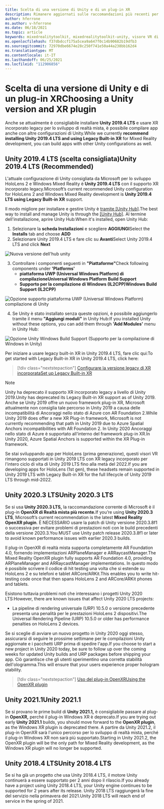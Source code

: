 ```yaml
---
title: Scelta di una versione di Unity e di un plug-in XR
description: Rimanere aggiornati sulle raccomandazioni più recenti per i plug-in Unity e XR per lo sviluppo di applicazioni HoloLens.
author: hferrone
ms.author: v-hferrone
ms.date: 06/18/2021
ms.topic: article
keywords: mixedrealitytoolkit, mixedrealitytoolkit-unity, visore VR di realtà mista, visore VR windows di realtà mista, visore VR di realtà virtuale, unity
ms.openlocfilehash: f37dbdccf175a5cea9a647f0c14b90682b19dfb3
ms.sourcegitcommit: 72970dbe6674e28c250f741e50a44a238bb162d4
ms.translationtype: MT
ms.contentlocale: it-IT
ms.lasthandoff: 06/25/2021
ms.locfileid: "112906856"
---
```

# <a name="choosing-a-unity-version-and-xr-plugin"></a><span data-ttu-id="a0eeb-104">Scelta di una versione di Unity e di un plug-in XR</span><span class="sxs-lookup"><span data-stu-id="a0eeb-104">Choosing a Unity version and XR plugin</span></span>

<span data-ttu-id="a0eeb-105">Anche se attualmente è consigliabile installare **Unity 2019.4 LTS** e usare XR incorporato legacy per lo sviluppo di realtà mista, è possibile compilare app anche con altre configurazioni di Unity.</span><span class="sxs-lookup"><span data-stu-id="a0eeb-105">While we currently **recommend installing Unity 2019.4 LTS and using Legacy Built-in XR** for Mixed Reality development, you can build apps with other Unity configurations as well.</span></span>

## <a name="unity-20194-lts-recommended"></a><span data-ttu-id="a0eeb-106">Unity 2019.4 LTS (scelta consigliata)</span><span class="sxs-lookup"><span data-stu-id="a0eeb-106">Unity 2019.4 LTS (Recommended)</span></span>

<span data-ttu-id="a0eeb-107">L'attuale configurazione di Unity consigliata da Microsoft per lo sviluppo HoloLens 2 e Windows Mixed Reality è **Unity 2019.4 LTS** con il supporto XR incorporato legacy.</span><span class="sxs-lookup"><span data-stu-id="a0eeb-107">Microsoft’s current recommended Unity configuration for HoloLens 2 and Windows Mixed Reality development is **Unity 2019.4 LTS using Legacy Built-in XR** support.</span></span>

<span data-ttu-id="a0eeb-108">Il modo migliore per installare e gestire Unity è <a href="https://unity3d.com/get-unity/download" target="_blank">tramite [Unity Hub]</a>.</span><span class="sxs-lookup"><span data-stu-id="a0eeb-108">The best way to install and manage Unity is through the <a href="https://unity3d.com/get-unity/download" target="_blank">[Unity Hub]</a>.</span></span> <span data-ttu-id="a0eeb-109">Al termine dell'installazione, aprire Unity Hub:</span><span class="sxs-lookup"><span data-stu-id="a0eeb-109">When it's installed, open Unity Hub:</span></span>

1. <span data-ttu-id="a0eeb-110">Selezionare la **scheda Installazioni** e scegliere **AGGIUNGI**</span><span class="sxs-lookup"><span data-stu-id="a0eeb-110">Select the **Installs** tab and choose **ADD**</span></span>
2. <span data-ttu-id="a0eeb-111">Selezionare Unity 2019.4 LTS e fare clic su **Avanti**</span><span class="sxs-lookup"><span data-stu-id="a0eeb-111">Select Unity 2019.4 LTS and click **Next**</span></span>

![Nuova versione dell'hub unity](images/unity-hub-img-2019.png)

3. <span data-ttu-id="a0eeb-113">Controllare i componenti seguenti in **"Piattaforme"**</span><span class="sxs-lookup"><span data-stu-id="a0eeb-113">Check following components under **'Platforms'**</span></span>
    * <span data-ttu-id="a0eeb-114">**piattaforma UWP (Universal Windows Platform) di compilazione**</span><span class="sxs-lookup"><span data-stu-id="a0eeb-114">**Universal Windows Platform Build Support**</span></span> 
    * <span data-ttu-id="a0eeb-115">**Supporto per la compilazione di Windows (IL2CPP)**</span><span class="sxs-lookup"><span data-stu-id="a0eeb-115">**Windows Build Support (IL2CPP)**</span></span>

![Opzione supporto piattaforma UWP (Universal Windows Platform) compilazione di Unity](images/Unity_Install_Option_UWP_2019.png)

4. <span data-ttu-id="a0eeb-117">Se Unity è stato installato senza queste opzioni, è possibile aggiungerlo tramite il menu **"Aggiungi moduli"** in Unity Hub:</span><span class="sxs-lookup"><span data-stu-id="a0eeb-117">If you installed Unity without these options, you can add them through **'Add Modules'** menu in Unity Hub:</span></span>

![Opzione Unity Windows Build Support (Supporto per la compilazione di Windows in Unity)](images/Unity_Install_Option_UWP2_2019.png)

<span data-ttu-id="a0eeb-119">Per iniziare a usare legacy built-in XR in Unity 2019.4 LTS, fare clic qui:</span><span class="sxs-lookup"><span data-stu-id="a0eeb-119">To get started with Legacy Built-in XR in Unity 2019.4 LTS, click here:</span></span>

> [!div class="nextstepaction"]
> [<span data-ttu-id="a0eeb-120">Configurare la versione legacy di XR incorporata</span><span class="sxs-lookup"><span data-stu-id="a0eeb-120">Set up Legacy Built-in XR</span></span>](./xr-project-setup.md?tabs=legacy)

> [!NOTE]
> <span data-ttu-id="a0eeb-121">Unity ha deprecato il supporto XR incorporato legacy a livello di Unity 2019.</span><span class="sxs-lookup"><span data-stu-id="a0eeb-121">Unity has deprecated its Legacy Built-in XR support as of Unity 2019.</span></span>  <span data-ttu-id="a0eeb-122">Anche se Unity 2019 offre un nuovo framework plug-in XR, Microsoft attualmente non consiglia tale percorso in Unity 2019 a causa delle incompatibilità di Ancoraggi nello stato di Azure con AR Foundation 2.</span><span class="sxs-lookup"><span data-stu-id="a0eeb-122">While Unity 2019 does offer a new XR Plug-in framework, Microsoft is not currently recommending that path in Unity 2019 due to Azure Spatial Anchors incompatibilities with AR Foundation 2.</span></span>  <span data-ttu-id="a0eeb-123">In Unity 2020 Ancoraggi nello stato di Azure è supportato all'interno del framework plug-in XR.</span><span class="sxs-lookup"><span data-stu-id="a0eeb-123">In Unity 2020, Azure Spatial Anchors is supported within the XR Plug-in framework.</span></span>

<span data-ttu-id="a0eeb-124">Se stai sviluppando app per HoloLens (prima generazione), questi visori VR rimangono supportati in Unity 2019 LTS con XR legacy incorporato per l'intero ciclo di vita di Unity 2019 LTS fino alla metà del 2022.</span><span class="sxs-lookup"><span data-stu-id="a0eeb-124">If you are developing apps for HoloLens (1st gen), these headsets remain supported in Unity 2019 LTS with Legacy Built-in XR for the full lifecycle of Unity 2019 LTS through mid-2022.</span></span>

## <a name="unity-20203-lts"></a><span data-ttu-id="a0eeb-125">Unity 2020.3 LTS</span><span class="sxs-lookup"><span data-stu-id="a0eeb-125">Unity 2020.3 LTS</span></span> 

<span data-ttu-id="a0eeb-126">Se si usa **Unity 2020.3 LTS,** la raccomandazione corrente di Microsoft è il plug-in **OpenXR di Realtà mista più recente.**</span><span class="sxs-lookup"><span data-stu-id="a0eeb-126">If you’re using **Unity 2020.3 LTS**, Microsoft’s current recommendation is the latest **Mixed Reality OpenXR plugin**.</span></span> <span data-ttu-id="a0eeb-127">È NECESSARIO usare la patch di Unity versione 2020.3.8f1 o successiva per evitare problemi di prestazioni noti con le build precedenti della versione 2020.3.</span><span class="sxs-lookup"><span data-stu-id="a0eeb-127">You MUST use Unity patch release 2020.3.8f1 or later to avoid known performance issues with earlier 2020.3 builds.</span></span>

<span data-ttu-id="a0eeb-128">Il plug-in OpenXR di realtà mista supporta completamente AR Foundation 4.0, fornendo implementazioni ARPlaneManager e ARRaycastManager.</span><span class="sxs-lookup"><span data-stu-id="a0eeb-128">The Mixed Reality OpenXR plugin fully supports AR Foundation 4.0, providing ARPlaneManager and ARRaycastManager implementations.</span></span> <span data-ttu-id="a0eeb-129">In questo modo è possibile scrivere il codice di hit testing una volta che si estende su HoloLens 2 e su telefoni e tablet ARCore/ARKit.</span><span class="sxs-lookup"><span data-stu-id="a0eeb-129">This enables you to write hit-testing code once that then spans HoloLens 2 and ARCore/ARKit phones and tablets.</span></span>

<span data-ttu-id="a0eeb-130">Esistono tuttavia problemi noti che interessano i progetti Unity 2020 LTS:</span><span class="sxs-lookup"><span data-stu-id="a0eeb-130">However, there are known issues that affect Unity 2020 LTS projects:</span></span>

* <span data-ttu-id="a0eeb-131">La pipeline di rendering universale (URP) 10.5.0 o versione precedente presenta una penalità per le prestazioni HoloLens 2 dispositivi.</span><span class="sxs-lookup"><span data-stu-id="a0eeb-131">The Universal Rendering Pipeline (URP) 10.5.0 or older has performance penalties on HoloLens 2 devices.</span></span>

<span data-ttu-id="a0eeb-132">Se si sceglie di avviare un nuovo progetto in Unity 2020 oggi stesso, assicurarsi di seguire le prossime settimane per le compilazioni Unity aggiornate e i pacchetti URP prima di spedire l'app.</span><span class="sxs-lookup"><span data-stu-id="a0eeb-132">If you choose to start a new project in Unity 2020 today, be sure to follow up over the coming weeks for updated Unity builds and URP packages before shipping your app.</span></span>  <span data-ttu-id="a0eeb-133">Ciò garantisce che gli utenti sperimentino una corretta stabilità dell'ologramma.</span><span class="sxs-lookup"><span data-stu-id="a0eeb-133">This will ensure that your users experience proper hologram stability.</span></span>

> [!div class="nextstepaction"]
> [<span data-ttu-id="a0eeb-134">Uso del plug-in OpenXR</span><span class="sxs-lookup"><span data-stu-id="a0eeb-134">Using the OpenXR plugin</span></span>](./xr-project-setup.md?tabs=openxr)

## <a name="unity-20211"></a><span data-ttu-id="a0eeb-135">Unity 2021.1</span><span class="sxs-lookup"><span data-stu-id="a0eeb-135">Unity 2021.1</span></span>

<span data-ttu-id="a0eeb-136">Se si provano le prime build di **Unity 2021.1,** è consigliabile passare al plug-in **OpenXR,** perché il plug-in Windows XR è deprecato.</span><span class="sxs-lookup"><span data-stu-id="a0eeb-136">If you are trying out early **Unity 2021.1** builds, you should move forward to the **OpenXR plugin**, as the Windows XR plugin is deprecated there.</span></span>  <span data-ttu-id="a0eeb-137">A partire da Unity 2021.2, il plug-in OpenXR sarà l'unico percorso per lo sviluppo di realtà mista, perché il plug-in Windows XR non sarà più supportato.</span><span class="sxs-lookup"><span data-stu-id="a0eeb-137">Starting in Unity 2021.2, the OpenXR plugin will be the only path for Mixed Reality development, as the Windows XR plugin will no longer be supported.</span></span>

## <a name="unity-20184-lts"></a><span data-ttu-id="a0eeb-138">Unity 2018.4 LTS</span><span class="sxs-lookup"><span data-stu-id="a0eeb-138">Unity 2018.4 LTS</span></span>

<span data-ttu-id="a0eeb-139">Se si ha già un progetto che usa Unity 2018.4 LTS, il motore Unity continuerà a essere supportato per 2 anni dopo il rilascio.</span><span class="sxs-lookup"><span data-stu-id="a0eeb-139">If you already have a project using Unity 2018.4 LTS, your Unity engine continues to be supported for 2 years after its release.</span></span>  <span data-ttu-id="a0eeb-140">Unity 2018 LTS raggiungerà la fine del servizio nella primavera del 2021.</span><span class="sxs-lookup"><span data-stu-id="a0eeb-140">Unity 2018 LTS will reach end of service in the spring of 2021.</span></span>